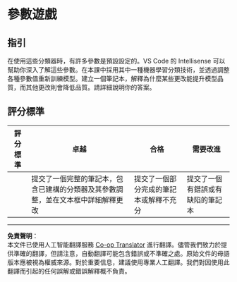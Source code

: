 <!--
CO_OP_TRANSLATOR_METADATA:
{
  "original_hash": "58dfdaf79fb73f7d34b22bdbacf57329",
  "translation_date": "2025-09-03T18:12:01+00:00",
  "source_file": "4-Classification/3-Classifiers-2/assignment.md",
  "language_code": "hk"
}
-->
# 參數遊戲

## 指引

在使用這些分類器時，有許多參數是預設設定的。VS Code 的 Intellisense 可以幫助你深入了解這些參數。在本課中採用其中一種機器學習分類技術，並透過調整各種參數值重新訓練模型。建立一個筆記本，解釋為什麼某些更改能提升模型品質，而其他更改則會降低品質。請詳細說明你的答案。

## 評分標準

| 評分標準 | 卓越                                                                                                                  | 合格                                                | 需要改進                     |
| -------- | ---------------------------------------------------------------------------------------------------------------------- | --------------------------------------------------- | ----------------------------- |
|          | 提交了一個完整的筆記本，包含已建構的分類器及其參數調整，並在文本框中詳細解釋更改                                       | 提交了一個部分完成的筆記本或解釋不充分              | 提交了一個有錯誤或有缺陷的筆記本 |

---

**免責聲明**：  
本文件已使用人工智能翻譯服務 [Co-op Translator](https://github.com/Azure/co-op-translator) 進行翻譯。儘管我們致力於提供準確的翻譯，但請注意，自動翻譯可能包含錯誤或不準確之處。原始文件的母語版本應被視為權威來源。對於重要信息，建議使用專業人工翻譯。我們對因使用此翻譯而引起的任何誤解或錯誤解釋概不負責。